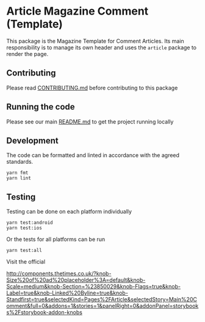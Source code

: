 # Article Magazine Comment (Template)

This package is the Magazine Template for Comment Articles. Its main responsibility is to manage its own header and uses the `article` package to render the page.

## Contributing

Please read [CONTRIBUTING.md](./CONTRIBUTING.md) before contributing to this
package

## Running the code

Please see our main [README.md](../README.md) to get the project running locally

## Development

The code can be formatted and linted in accordance with the agreed standards.

```
yarn fmt
yarn lint
```

## Testing

Testing can be done on each platform individually

```
yarn test:android
yarn test:ios
```

Or the tests for all platforms can be run

```
yarn test:all
```

Visit the official

http://components.thetimes.co.uk/?knob-Size%20of%20ad%20placeholder%3A=default&knob-Scale=medium&knob-Section=%23850029&knob-Flags=true&knob-Label=true&knob-Linked%20Byline=true&knob-Standfirst=true&selectedKind=Pages%2FArticle&selectedStory=Main%20Comment&full=0&addons=1&stories=1&panelRight=0&addonPanel=storybooks%2Fstorybook-addon-knobs
